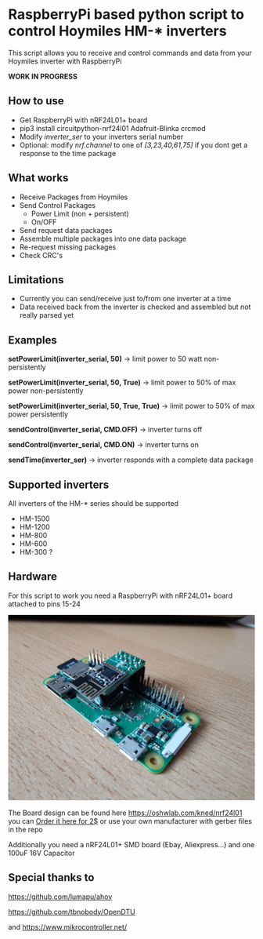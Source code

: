 # RaspberryPi based python script to control Hoymiles HM-* inverters
This script allows you to receive and control commands and data from your Hoymiles inverter with RaspberryPi

__WORK IN PROGRESS__

## How to use
- Get RaspberryPi with nRF24L01+ board
- pip3 install circuitpython-nrf24l01 Adafruit-Blinka crcmod
- Modify _inverter_ser_ to your inverters serial number 
- Optional: modify _nrf.channel_ to one of _[3,23,40,61,75]_ if you dont get a response to the time package

## What works
- Receive Packages from Hoymiles
- Send Control Packages
  - Power Limit (non + persistent)
  - On/OFF
- Send request data packages
- Assemble multiple packages into one data package
- Re-request missing packages
- Check CRC's

## Limitations
- Currently you can send/receive just to/from one inverter at a time
- Data received back from the inverter is checked and assembled but not really parsed yet

## Examples
__setPowerLimit(inverter_serial, 50)__ -> limit power to 50 watt non-persistently

__setPowerLimit(inverter_serial, 50, True)__ -> limit power to 50% of max power non-persistently

__setPowerLimit(inverter_serial, 50, True, True)__ -> limit power to 50% of max power persistently


__sendControl(inverter_serial, CMD.OFF)__ -> inverter turns off

__sendControl(inverter_serial, CMD.ON)__ -> inverter turns on


__sendTime(inverter_ser)__ -> inverter responds with a complete data package

## Supported inverters
All inverters of the HM-* series should be supported
- HM-1500
- HM-1200
- HM-800
- HM-600
- HM-300 ?

## Hardware
For this script to work you need a RaspberryPi with nRF24L01+ board attached to pins 15-24


![image](/doc/nRF24L01_board.jpg)

The Board design can be found here https://oshwlab.com/kned/nrf24l01
you can [Order it here for 2$](https://cart.jlcpcb.com/quote?edaOrderUrl=https%3A%2F%2Feasyeda.com%2Forder&uuid=5e372097f60a4c3f8a8444d01f0f9e50&electropolishingOnlyNo=no&achieveDate=72&eadLink=2&fileId=3b8cb339fffe45deb827d48908847318&fromOrder=yes) or use your own manufacturer with gerber files in the repo

Additionally you need a nRF24L01+ SMD board (Ebay, Aliexpress...) and one 100uF 16V Capacitor


## Special thanks to
https://github.com/lumapu/ahoy

https://github.com/tbnobody/OpenDTU

and https://www.mikrocontroller.net/
